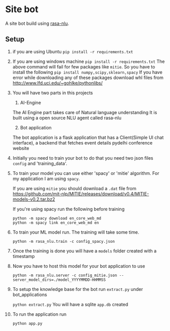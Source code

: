 # Site bot
A site bot build using [rasa-nlu](http://rasa.ai).

## Setup
1. if you are using Ubuntu
    `pip install -r requirements.txt`

2. If you are using windows machine
    `pip install -r requirements.txt`
    The above command will fail for few packages like `mitie`.
    So you have to install the following
    `pip install numpy,scipy,sklearn,spacy`
    If you have error while downloading any of these packages download whl files from http://www.lfd.uci.edu/~gohlke/pythonlibs/

2. You will have two parts in this projects
    1. AI-Engine

    The AI Engine part takes care of Natural language understanding
    It is built using a open source NLU agent called rasa-nlu

    2. Bot application

    The bot application is a flask application that has a Client(Simple UI chat interface),
    a backend that fetches event details pydelhi conference website

3. Initially you need to train your bot to do that you need two json files `config` and 'training_data'.

4. To train your model you can use either 'spacy' or 'mitie' algorithm. For my application I am using `spacy`.

    If you are using `mitie` you should download a `.dat` file from
    https://github.com/mit-nlp/MITIE/releases/download/v0.4/MITIE-models-v0.2.tar.bz2
    
    If you're using spacy run the following before training
    
    ```
    python -m spacy download en_core_web_md
    python -m spacy link en_core_web_md en
    ```

5. To train your ML model run. The training will take some time.
    
   ```
   python -m rasa_nlu.train -c config_spacy.json
   ```
    
5. Once the training is done you will have a `models` folder created with a timestamp

6. Now you have to host this model for your bot application to use

    `python -m rasa_nlu.server -c config_mitie.json --server_model_dirs=./model_YYYYMMDD-HHMMSS`

7. To setup the knowledge base for the bot run `extract.py` under bot_applications

    `python extract.py`
    You will have a sqlite `app.db` created

8. To run the application run

    `python app.py`
